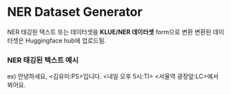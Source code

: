 # NER Dataset Generator

NER 태깅된 텍스트 또는 데이터셋을 **KLUE/NER 데이터셋** form으로 변환
변환된 데이터셋은 Huggingface hub에 업로드됨.


### NER 태깅된 텍스트 예시
ex) 안녕하세요, <김유미:PS>입니다. <내일 오후 5시:TI> <서울역 광장앞:LC>에서 뵈어요.